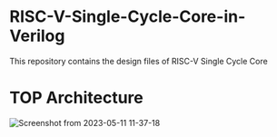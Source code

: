 # RISC-V-Single-Cycle-Core-in-Verilog
This repository contains the design files of RISC-V Single Cycle Core
# TOP Architecture
![Screenshot from 2023-05-11 11-37-18](https://github.com/merldsu/RISCV_Single_Cycle_Core/assets/53592110/e42a2c6e-e97e-4313-9329-fb0c5882424b)


